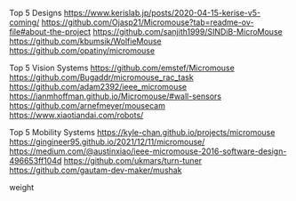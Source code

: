
Top 5 Designs
https://www.kerislab.jp/posts/2020-04-15-kerise-v5-coming/
https://github.com/Ojasp21/Micromouse?tab=readme-ov-file#about-the-project
https://github.com/sanjith1999/SINDiB-MicroMouse
https://github.com/kbumsik/WolfieMouse
https://github.com/opatiny/micromouse

Top 5 Vision Systems
https://github.com/emstef/Micromouse
https://github.com/Bugaddr/micromouse_rac_task
https://github.com/adam2392/ieee_micromouse
https://ianmhoffman.github.io/Micromouse/#wall-sensors
https://github.com/arnefmeyer/mousecam
https://www.xiaotiandai.com/robots/

Top 5 Mobility Systems
https://kyle-chan.github.io/projects/micromouse
https://gingineer95.github.io/2021/12/11/micromouse/
https://medium.com/@austinxiao/ieee-micromouse-2016-software-design-496653ff104d
https://github.com/ukmars/turn-tuner
https://github.com/gautam-dev-maker/mushak

weight